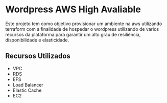 # Wordpress AWS High Avaliable

Este projeto tem como objetivo provisionar um ambiente na aws utilizando terraform com a finalidade de hospedar o wordpress utilizando de varios recursos da plataforma para garantir um alto grau de resiliência, disponibilidade e elasticidade.

## Recursos Utilizados
- VPC
- RDS
- EFS
- Load Balancer
- Elastic Cache
- EC2